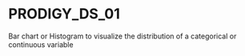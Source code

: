# PRODIGY_DS_01
Bar chart or Histogram to visualize the distribution of a categorical or continuous variable
